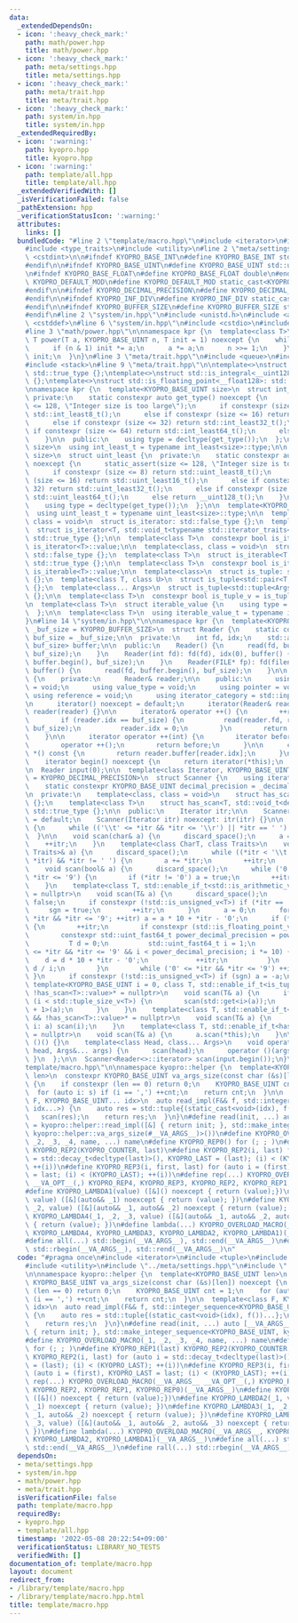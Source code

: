 ```yaml
---
data:
  _extendedDependsOn:
  - icon: ':heavy_check_mark:'
    path: math/power.hpp
    title: math/power.hpp
  - icon: ':heavy_check_mark:'
    path: meta/settings.hpp
    title: meta/settings.hpp
  - icon: ':heavy_check_mark:'
    path: meta/trait.hpp
    title: meta/trait.hpp
  - icon: ':heavy_check_mark:'
    path: system/in.hpp
    title: system/in.hpp
  _extendedRequiredBy:
  - icon: ':warning:'
    path: kyopro.hpp
    title: kyopro.hpp
  - icon: ':warning:'
    path: template/all.hpp
    title: template/all.hpp
  _extendedVerifiedWith: []
  _isVerificationFailed: false
  _pathExtension: hpp
  _verificationStatusIcon: ':warning:'
  attributes:
    links: []
  bundledCode: "#line 2 \"template/macro.hpp\"\n#include <iterator>\n#include <tuple>\n\
    #include <type_traits>\n#include <utility>\n#line 2 \"meta/settings.hpp\"\n#include\
    \ <cstdint>\n\n#ifndef KYOPRO_BASE_INT\n#define KYOPRO_BASE_INT std::int64_t\n\
    #endif\n\n#ifndef KYOPRO_BASE_UINT\n#define KYOPRO_BASE_UINT std::uint64_t\n#endif\n\
    \n#ifndef KYOPRO_BASE_FLOAT\n#define KYOPRO_BASE_FLOAT double\n#endif\n\n#ifndef\
    \ KYOPRO_DEFAULT_MOD\n#define KYOPRO_DEFAULT_MOD static_cast<KYOPRO_BASE_UINT>(998244353)\n\
    #endif\n\n#ifndef KYOPRO_DECIMAL_PRECISION\n#define KYOPRO_DECIMAL_PRECISION static_cast<KYOPRO_BASE_UINT>(12)\n\
    #endif\n\n#ifndef KYOPRO_INF_DIV\n#define KYOPRO_INF_DIV static_cast<KYOPRO_BASE_UINT>(3)\n\
    #endif\n\n#ifndef KYOPRO_BUFFER_SIZE\n#define KYOPRO_BUFFER_SIZE static_cast<KYOPRO_BASE_UINT>(2048)\n\
    #endif\n#line 2 \"system/in.hpp\"\n#include <unistd.h>\n#include <array>\n#include\
    \ <cstddef>\n#line 6 \"system/in.hpp\"\n#include <cstdio>\n#include <string>\n\
    #line 3 \"math/power.hpp\"\n\nnamespace kpr {\n  template<class T>\n  constexpr\
    \ T power(T a, KYOPRO_BASE_UINT n, T init = 1) noexcept {\n    while (n > 0) {\n\
    \      if (n & 1) init *= a;\n      a *= a;\n      n >>= 1;\n    }\n    return\
    \ init;\n  }\n}\n#line 3 \"meta/trait.hpp\"\n#include <queue>\n#include <limits>\n\
    #include <stack>\n#line 9 \"meta/trait.hpp\"\n\ntemplate<>\nstruct std::is_integral<__int128_t>:\
    \ std::true_type {};\ntemplate<>\nstruct std::is_integral<__uint128_t>: std::true_type\
    \ {};\ntemplate<>\nstruct std::is_floating_point<__float128>: std::true_type {};\n\
    \nnamespace kpr {\n  template<KYOPRO_BASE_UINT size>\n  struct int_least {\n \
    \ private:\n    static constexpr auto get_type() noexcept {\n      static_assert(size\
    \ <= 128, \"Integer size is too large\");\n      if constexpr (size <= 8) return\
    \ std::int_least8_t();\n      else if constexpr (size <= 16) return std::int_least16_t();\n\
    \      else if constexpr (size <= 32) return std::int_least32_t();\n      else\
    \ if constexpr (size <= 64) return std::int_least64_t();\n      else return __int128_t();\n\
    \    }\n\n  public:\n    using type = decltype(get_type());\n  };\n\n  template<KYOPRO_BASE_UINT\
    \ size>\n  using int_least_t = typename int_least<size>::type;\n\n  template<KYOPRO_BASE_UINT\
    \ size>\n  struct uint_least {\n  private:\n    static constexpr auto get_type()\
    \ noexcept {\n      static_assert(size <= 128, \"Integer size is too large\");\n\
    \      if constexpr (size <= 8) return std::uint_least8_t();\n      else if constexpr\
    \ (size <= 16) return std::uint_least16_t();\n      else if constexpr (size <=\
    \ 32) return std::uint_least32_t();\n      else if constexpr (size <= 64) return\
    \ std::uint_least64_t();\n      else return __uint128_t();\n    }\n\n  public:\n\
    \    using type = decltype(get_type());\n  };\n\n  template<KYOPRO_BASE_UINT size>\n\
    \  using uint_least_t = typename uint_least<size>::type;\n\n  template<class,\
    \ class = void>\n  struct is_iterator: std::false_type {};\n  template<class T>\n\
    \  struct is_iterator<T, std::void_t<typename std::iterator_traits<T>::iterator_category>>:\
    \ std::true_type {};\n\n  template<class T>\n  constexpr bool is_iterator_v =\
    \ is_iterator<T>::value;\n\n  template<class, class = void>\n  struct is_iterable:\
    \ std::false_type {};\n  template<class T>\n  struct is_iterable<T, std::void_t<decltype(std::begin(std::declval<T>()))>>:\
    \ std::true_type {};\n\n  template<class T>\n  constexpr bool is_iterable_v =\
    \ is_iterable<T>::value;\n\n  template<class>\n  struct is_tuple: std::false_type\
    \ {};\n  template<class T, class U>\n  struct is_tuple<std::pair<T, U>>: std::true_type\
    \ {};\n  template<class... Args>\n  struct is_tuple<std::tuple<Args...>>: std::true_type\
    \ {};\n\n  template<class T>\n  constexpr bool is_tuple_v = is_tuple<T>::value;\n\
    \n  template<class T>\n  struct iterable_value {\n    using type = std::decay_t<decltype(*std::begin(std::declval<T>()))>;\n\
    \  };\n\n  template<class T>\n  using iterable_value_t = typename iterable_value<T>::type;\n\
    }\n#line 14 \"system/in.hpp\"\n\nnamespace kpr {\n  template<KYOPRO_BASE_UINT\
    \ _buf_size = KYOPRO_BUFFER_SIZE>\n  struct Reader {\n    static constexpr KYOPRO_BASE_UINT\
    \ buf_size = _buf_size;\n\n  private:\n    int fd, idx;\n    std::array<char,\
    \ buf_size> buffer;\n\n  public:\n    Reader() {\n      read(fd, buffer.begin(),\
    \ buf_size);\n    }\n    Reader(int fd): fd(fd), idx(0), buffer() {\n      read(fd,\
    \ buffer.begin(), buf_size);\n    }\n    Reader(FILE* fp): fd(fileno(fp)), idx(0),\
    \ buffer() {\n      read(fd, buffer.begin(), buf_size);\n    }\n\n    struct iterator\
    \ {\n    private:\n      Reader& reader;\n\n    public:\n      using difference_type\
    \ = void;\n      using value_type = void;\n      using pointer = void;\n     \
    \ using reference = void;\n      using iterator_category = std::input_iterator_tag;\n\
    \n      iterator() noexcept = default;\n      iterator(Reader& reader) noexcept:\
    \ reader(reader) {}\n\n      iterator& operator ++() {\n        ++reader.idx;\n\
    \        if (reader.idx == buf_size) {\n          read(reader.fd, reader.buffer.begin(),\
    \ buf_size);\n          reader.idx = 0;\n        }\n        return *this;\n  \
    \    }\n\n      iterator operator ++(int) {\n        iterator before = *this;\n\
    \        operator ++();\n        return before;\n      }\n\n      char& operator\
    \ *() const {\n        return reader.buffer[reader.idx];\n      }\n    };\n\n\
    \    iterator begin() noexcept {\n      return iterator(*this);\n    }\n  };\n\
    \n  Reader input(0);\n\n  template<class Iterator, KYOPRO_BASE_UINT _decimal_precision\
    \ = KYOPRO_DECIMAL_PRECISION>\n  struct Scanner {\n    using iterator_type = Iterator;\n\
    \    static constexpr KYOPRO_BASE_UINT decimal_precision = _decimal_precision;\n\
    \n  private:\n    template<class, class = void>\n    struct has_scan: std::false_type\
    \ {};\n    template<class T>\n    struct has_scan<T, std::void_t<decltype(std::declval<T>().scan(std::declval<Scanner&>()))>>:\
    \ std::true_type {};\n\n  public:\n    Iterator itr;\n\n    Scanner() noexcept\
    \ = default;\n    Scanner(Iterator itr) noexcept: itr(itr) {}\n\n    void discard_space()\
    \ {\n      while (('\\t' <= *itr && *itr <= '\\r') || *itr == ' ') ++itr;\n  \
    \  }\n\n    void scan(char& a) {\n      discard_space();\n      a = *itr;\n  \
    \    ++itr;\n    }\n    template<class CharT, class Traits>\n    void scan(std::basic_string<CharT,\
    \ Traits>& a) {\n      discard_space();\n      while ((*itr < '\\t' || '\\r' <\
    \ *itr) && *itr != ' ') {\n        a += *itr;\n        ++itr;\n      }\n    }\n\
    \    void scan(bool& a) {\n      discard_space();\n      while ('0' <= *itr &&\
    \ *itr <= '9') {\n        if (*itr != '0') a = true;\n        ++itr;\n      }\n\
    \    }\n    template<class T, std::enable_if_t<std::is_arithmetic_v<T> && !has_scan<T>::value>*\
    \ = nullptr>\n    void scan(T& a) {\n      discard_space();\n      bool sgn =\
    \ false;\n      if constexpr (!std::is_unsigned_v<T>) if (*itr == '-') {\n   \
    \     sgn = true;\n        ++itr;\n      }\n      a = 0;\n      for (; '0' <=\
    \ *itr && *itr <= '9'; ++itr) a = a * 10 + *itr - '0';\n      if (*itr == '.')\
    \ {\n        ++itr;\n        if constexpr (std::is_floating_point_v<T>) {\n  \
    \        constexpr std::uint_fast64_t power_decimal_precision = power(10ULL, decimal_precision);\n\
    \          T d = 0;\n          std::uint_fast64_t i = 1;\n          for (; '0'\
    \ <= *itr && *itr <= '9' && i < power_decimal_precision; i *= 10) {\n        \
    \    d = d * 10 + *itr - '0';\n            ++itr;\n          }\n          a +=\
    \ d / i;\n        }\n        while ('0' <= *itr && *itr <= '9') ++itr;\n     \
    \ }\n      if constexpr (!std::is_unsigned_v<T>) if (sgn) a = -a;\n    }\n   \
    \ template<KYOPRO_BASE_UINT i = 0, class T, std::enable_if_t<is_tuple_v<T> &&\
    \ !has_scan<T>::value>* = nullptr>\n    void scan(T& a) {\n      if constexpr\
    \ (i < std::tuple_size_v<T>) {\n        scan(std::get<i>(a));\n        scan<i\
    \ + 1>(a);\n      }\n    }\n    template<class T, std::enable_if_t<is_iterable_v<T>\
    \ && !has_scan<T>::value>* = nullptr>\n    void scan(T& a) {\n      for (auto&\
    \ i: a) scan(i);\n    }\n    template<class T, std::enable_if_t<has_scan<T>::value>*\
    \ = nullptr>\n    void scan(T& a) {\n      a.scan(*this);\n    }\n\n    void operator\
    \ ()() {}\n    template<class Head, class... Args>\n    void operator ()(Head&\
    \ head, Args&... args) {\n      scan(head);\n      operator ()(args...);\n   \
    \ }\n  };\n\n  Scanner<Reader<>::iterator> scan(input.begin());\n}\n#line 8 \"\
    template/macro.hpp\"\n\nnamespace kyopro::helper {\n  template<KYOPRO_BASE_UINT\
    \ len>\n  constexpr KYOPRO_BASE_UINT va_args_size(const char (&s)[len]) noexcept\
    \ {\n    if constexpr (len == 0) return 0;\n    KYOPRO_BASE_UINT cnt = 1;\n  \
    \  for (auto i: s) if (i == ',') ++cnt;\n    return cnt;\n  }\n\n  template<class\
    \ F, KYOPRO_BASE_UINT... idx>\n  auto read_impl(F&& f, std::integer_sequence<KYOPRO_BASE_UINT,\
    \ idx...>) {\n    auto res = std::tuple{(static_cast<void>(idx), f())...};\n \
    \   scan(res);\n    return res;\n  }\n}\n#define read(init, ...) auto [__VA_ARGS__]\
    \ = kyopro::helper::read_impl([&] { return init; }, std::make_integer_sequence<KYOPRO_BASE_UINT,\
    \ kyopro::helper::va_args_size(#__VA_ARGS__)>())\n#define KYOPRO_OVERLOAD_MACRO(_1,\
    \ _2, _3, _4, name, ...) name\n#define KYOPRO_REP0() for (; ; )\n#define KYOPRO_REP1(last)\
    \ KYOPRO_REP2(KYOPRO_COUNTER, last)\n#define KYOPRO_REP2(i, last) for (auto i\
    \ = std::decay_t<decltype(last)>(), KYOPRO_LAST = (last); (i) < (KYOPRO_LAST);\
    \ ++(i))\n#define KYOPRO_REP3(i, first, last) for (auto i = (first), KYOPRO_LAST\
    \ = last; (i) < (KYOPRO_LAST); ++(i))\n#define rep(...) KYOPRO_OVERLOAD_MACRO(__VA_ARGS__\
    \ __VA_OPT__(,) KYOPRO_REP4, KYOPRO_REP3, KYOPRO_REP2, KYOPRO_REP1, KYOPRO_REP0)(__VA_ARGS__)\n\
    #define KYOPRO_LAMBDA1(value) ([&]() noexcept { return (value);})\n#define KYOPRO_LAMBDA2(_1,\
    \ value) ([&](auto&& _1) noexcept { return (value); })\n#define KYOPRO_LAMBDA3(_1,\
    \ _2, value) ([&](auto&& _1, auto&& _2) noexcept { return (value); })\n#define\
    \ KYOPRO_LAMBDA4(_1, _2, _3, value) ([&](auto&& _1, auto&& _2, auto&& _3) noexcept\
    \ { return (value); })\n#define lambda(...) KYOPRO_OVERLOAD_MACRO(__VA_ARGS__,\
    \ KYOPRO_LAMBDA4, KYOPRO_LAMBDA3, KYOPRO_LAMBDA2, KYOPRO_LAMBDA1)(__VA_ARGS__)\n\
    #define all(...) std::begin(__VA_ARGS__), std::end(__VA_ARGS__)\n#define rall(...)\
    \ std::rbegin(__VA_ARGS__), std::rend(__VA_ARGS__)\n"
  code: "#pragma once\n#include <iterator>\n#include <tuple>\n#include <type_traits>\n\
    #include <utility>\n#include \"../meta/settings.hpp\"\n#include \"../system/in.hpp\"\
    \n\nnamespace kyopro::helper {\n  template<KYOPRO_BASE_UINT len>\n  constexpr\
    \ KYOPRO_BASE_UINT va_args_size(const char (&s)[len]) noexcept {\n    if constexpr\
    \ (len == 0) return 0;\n    KYOPRO_BASE_UINT cnt = 1;\n    for (auto i: s) if\
    \ (i == ',') ++cnt;\n    return cnt;\n  }\n\n  template<class F, KYOPRO_BASE_UINT...\
    \ idx>\n  auto read_impl(F&& f, std::integer_sequence<KYOPRO_BASE_UINT, idx...>)\
    \ {\n    auto res = std::tuple{(static_cast<void>(idx), f())...};\n    scan(res);\n\
    \    return res;\n  }\n}\n#define read(init, ...) auto [__VA_ARGS__] = kyopro::helper::read_impl([&]\
    \ { return init; }, std::make_integer_sequence<KYOPRO_BASE_UINT, kyopro::helper::va_args_size(#__VA_ARGS__)>())\n\
    #define KYOPRO_OVERLOAD_MACRO(_1, _2, _3, _4, name, ...) name\n#define KYOPRO_REP0()\
    \ for (; ; )\n#define KYOPRO_REP1(last) KYOPRO_REP2(KYOPRO_COUNTER, last)\n#define\
    \ KYOPRO_REP2(i, last) for (auto i = std::decay_t<decltype(last)>(), KYOPRO_LAST\
    \ = (last); (i) < (KYOPRO_LAST); ++(i))\n#define KYOPRO_REP3(i, first, last) for\
    \ (auto i = (first), KYOPRO_LAST = last; (i) < (KYOPRO_LAST); ++(i))\n#define\
    \ rep(...) KYOPRO_OVERLOAD_MACRO(__VA_ARGS__ __VA_OPT__(,) KYOPRO_REP4, KYOPRO_REP3,\
    \ KYOPRO_REP2, KYOPRO_REP1, KYOPRO_REP0)(__VA_ARGS__)\n#define KYOPRO_LAMBDA1(value)\
    \ ([&]() noexcept { return (value);})\n#define KYOPRO_LAMBDA2(_1, value) ([&](auto&&\
    \ _1) noexcept { return (value); })\n#define KYOPRO_LAMBDA3(_1, _2, value) ([&](auto&&\
    \ _1, auto&& _2) noexcept { return (value); })\n#define KYOPRO_LAMBDA4(_1, _2,\
    \ _3, value) ([&](auto&& _1, auto&& _2, auto&& _3) noexcept { return (value);\
    \ })\n#define lambda(...) KYOPRO_OVERLOAD_MACRO(__VA_ARGS__, KYOPRO_LAMBDA4, KYOPRO_LAMBDA3,\
    \ KYOPRO_LAMBDA2, KYOPRO_LAMBDA1)(__VA_ARGS__)\n#define all(...) std::begin(__VA_ARGS__),\
    \ std::end(__VA_ARGS__)\n#define rall(...) std::rbegin(__VA_ARGS__), std::rend(__VA_ARGS__)"
  dependsOn:
  - meta/settings.hpp
  - system/in.hpp
  - math/power.hpp
  - meta/trait.hpp
  isVerificationFile: false
  path: template/macro.hpp
  requiredBy:
  - kyopro.hpp
  - template/all.hpp
  timestamp: '2022-05-08 20:22:54+09:00'
  verificationStatus: LIBRARY_NO_TESTS
  verifiedWith: []
documentation_of: template/macro.hpp
layout: document
redirect_from:
- /library/template/macro.hpp
- /library/template/macro.hpp.html
title: template/macro.hpp
---
```

